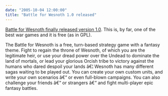 ```yaml
---
date: "2005-10-04 12:00:00"
title: "Battle for Wesnoth 1.0 released"
---
```




[Battle for Wesnoth finally released version 1.0](http://wesnoth.org/). This is, by far, one of the best war games and it is free (as in GPL).

> 
The Battle for Wesnoth is a free, turn-based strategy game with a fantasy theme. Fight to regain the throne of Wesnoth, of which you are the legitimate heir, or use your dread power over the Undead to dominate the land of mortals, or lead your glorious Orcish tribe to victory against the humans who dared despoil your lands â€¦ Wesnoth has many different sagas waiting to be played out. You can create your own custom units, and write your own scenarios â€“ or even full-blown campaigns. You can also challenge your friends â€“ or strangers â€“ and fight multi-player epic fantasy battles.


